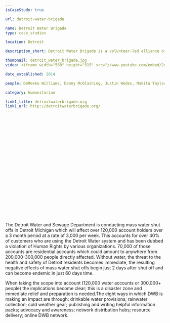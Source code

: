 ```yaml
---
isCaseStudy: true

url: detroit-water-brigade

name: Detroit Water Brigade
type: case_studies

location: Detroit

description_short: Detroit Water Brigade is a volunteer-led alliance of compassionate citizens of Detroit and their international allies working to bring emergency relief to families facing water shut offs while advocating for an income-based Water Affordability Plan in Detroit.

thumbnail: detroit_water_brigade.jpg
video: <iframe width="560" height="315" src="//www.youtube.com/embed/2vzwk2K7mCI" frameborder="0" allowfullscreen></iframe>

date_established: 2014

people: DeMeeko Williams, Danny McGlashing, Justin Wedes, Makita Taylor, Rodney Deas, Shamayim Harris, Mike Turner, Beulah Walker

category: humanitarian

link1_title: detroitwaterbrigade.org
link1_url: http://detroitwaterbrigade.org/
---
```


<iframe width="560" height="315" src="" frameborder="0" allowfullscreen></iframe>

The Detroit Water and Sewage Department is conducting mass water shut offs in Detroit Michigan which will affect over 120,000 account holders over a 3 month period at a rate of 3,000 per week. This accounts for over 40% of customers who are using the Detroit Water system and has been dubbed a violation of Human Rights by various organizations. 70,000 of those accounts are residential accounts which could amount to anywhere from 200,000-300,000 people directly affected. Without water, the threat to the health and safety of Detroit residents becomes immediate, the resulting negative effects of mass water shut offs begin just 2 days after shut off and can become endemic in just 60 days time.

When taking the scope into account (120,000 water accounts or 300,000+ people) the implications become clear; this is a disaster zone and immediate relief and preparation is needed.The eight ways in which DWB is making an impact are through: drinkable water provisions; rainwater collection; cold weather gear; publishing and writing helpful information packs; advocacy and awareness; network distribution hubs; resource delivery; online DWB network.